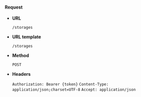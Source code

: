 #### Request

* **URL**

  `/storages`

* **URL template**

  `/storages`

* **Method**

  `POST`

* **Headers**

  `Authorization: Bearer {token}`
  `Content-Type: application/json;charset=UTF-8`
  `Accept: application/json`

